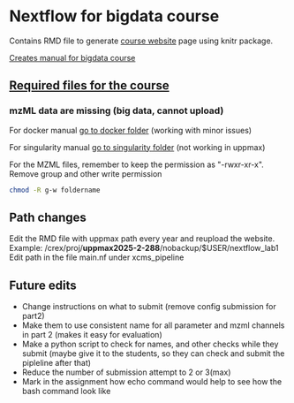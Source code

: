 # Nextflow for bigdata course


Contains RMD file to generate [course website](https://caramba-uu.github.io/nextflow_course/) page using knitr package.

[Creates manual for bigdata course](index.Rmd)


## [Required files for the course](materials)
### mzML data are missing (big data, cannot upload)


For docker manual [go to docker folder](materials/docker) (working with minor issues)

For singularity manual [go to singularity folder](materials/singularity) (not working in uppmax)

For the MZML files, remember to keep the permission as "-rwxr-xr-x". Remove group and other write permission
```bash
chmod -R g-w foldername
```

## Path changes
Edit the RMD file with uppmax path every year and reupload the website. Example: /crex/proj/**uppmax2025-2-288**/nobackup/$USER/nextflow_lab1  
Edit path in the file main.nf under xcms_pipeline  


## Future edits
* Change instructions on what to submit (remove config submission for part2)  
* Make them to use consistent name for all parameter and mzml channels in part 2 (makes it easy for evaluation)  
* Make a python script to check for names, and other checks while they submit (maybe give it to the students, so they can check and submit the pipleline after that)
* Reduce the number of submission attempt to 2 or 3(max)
* Mark in the assignment how echo command would help to see how the bash command look like
